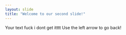 ```yaml
---
layout: slide
title: "Welcome to our second slide!"
---
```

Your text fuck i dont get itttt
Use the left arrow to go back!

